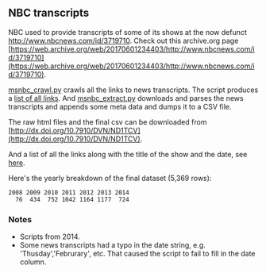 ## NBC transcripts

NBC used to provide transcripts of some of its shows at the now defunct http://www.nbcnews.com/id/3719710. Check out this archive.org page [https://web.archive.org/web/20170601234403/http://www.nbcnews.com/id/3719710](https://web.archive.org/web/20170601234403/http://www.nbcnews.com/id/3719710).

[msnbc_crawl.py](scripts/msnbc_crawl.py) crawls all the links to news transcripts. The script produces a [list of all links](data/all_links.csv). And [msnbc_extract.py](scripts/msnbc_extract.py) downloads and parses the news transcripts and appends some meta data and dumps it to a CSV file. 

The raw html files and the final csv can be downloaded from [http://dx.doi.org/10.7910/DVN/ND1TCV](http://dx.doi.org/10.7910/DVN/ND1TCV).

And a list of all the links along with the title of the show and the date, see [here](data/out.txt).

Here's the yearly breakdown of the final dataset (5,369 rows):

```
2008 2009 2010 2011 2012 2013 2014 
  76  434  752 1042 1164 1177  724 
```

### Notes

* Scripts from 2014.
* Some news transcripts had a typo in the date string, e.g. 'Thusday','Februrary', etc. That caused the script to fail to fill in the date column.